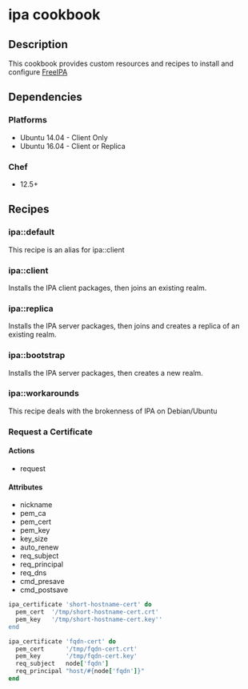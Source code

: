 # ipa cookbook

## Description

This cookbook provides custom resources and recipes to install and configure
[FreeIPA](https://www.freeipa.org/)

## Dependencies

### Platforms

* Ubuntu 14.04 - Client Only
* Ubuntu 16.04 - Client or Replica

### Chef

* 12.5+

## Recipes

### ipa::default

This recipe is an alias for ipa::client

### ipa::client

Installs the IPA client packages, then joins an existing realm.

### ipa::replica

Installs the IPA server packages, then joins and creates a replica of an
existing realm.

### ipa::bootstrap

Installs the IPA server packages, then creates a new realm.

### ipa::workarounds

This recipe deals with the brokenness of IPA on Debian/Ubuntu

### Request a Certificate

#### Actions
* request

#### Attributes
* nickname
* pem_ca
* pem_cert
* pem_key
* key_size
* auto_renew
* req_subject
* req_principal
* req_dns
* cmd_presave
* cmd_postsave

```ruby
ipa_certificate 'short-hostname-cert' do
  pem_cert  '/tmp/short-hostname-cert.crt'
  pem_key   '/tmp/short-hostname-cert.key''
end
```

```ruby
ipa_certificate 'fqdn-cert' do
  pem_cert      '/tmp/fqdn-cert.crt'
  pem_key       '/tmp/fqdn-cert.key'
  req_subject   node['fqdn']
  req_principal "host/#{node['fqdn']}"
end

